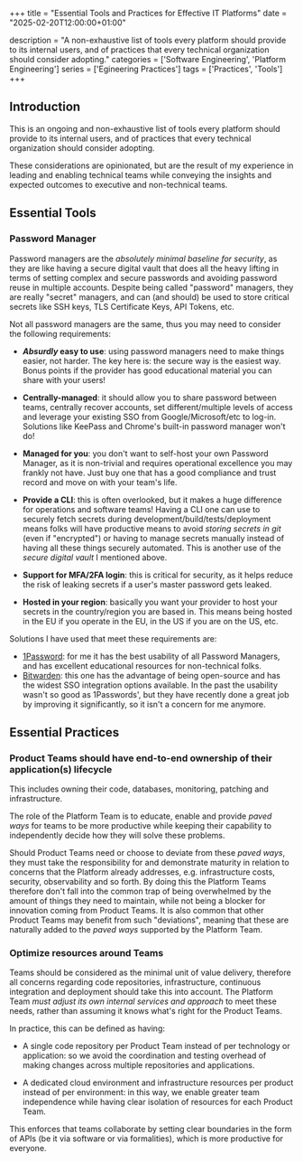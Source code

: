 +++
title = "Essential Tools and Practices for Effective IT Platforms"
date = "2025-02-20T12:00:00+01:00"

description = "A non-exhaustive list of tools every platform should provide to its internal users, and of practices that every technical organization should consider adopting."
categories = ['Software Engineering', 'Platform Engineering']
series = ['Egineering Practices']
tags = ['Practices', 'Tools']
+++

## Introduction

This is an ongoing and non-exhaustive list of tools every platform should provide to its internal users,
and of practices that every technical organization should consider adopting.

These considerations are opinionated, but are the result of my experience in leading and enabling technical
teams while conveying the insights and expected outcomes to executive and non-technical teams.

## Essential Tools

### Password Manager

Password managers are the _absolutely minimal baseline for security_, as they are like having a secure
digital vault that does all the heavy lifting in terms of setting complex and secure passwords and avoiding
password reuse in multiple accounts. Despite being called "password" managers, they are really "secret" managers,
and can (and should) be used to store critical secrets like SSH keys, TLS Certificate Keys, API Tokens, etc.

Not all password managers are the same, thus you may need to consider the following requirements:

* **_Absurdly_ easy to use**: using password managers need to make things easier, not harder.
  The key here is: the secure way is the easiest way.
  Bonus points if the provider has good educational material you can share with your users!

* **Centrally-managed**: it should allow you to share password between teams, centrally recover accounts,
  set different/multiple levels of access and leverage your existing SSO from Google/Microsoft/etc to log-in.
  Solutions like KeePass and Chrome's built-in password manager won't do!

* **Managed for you**: you don't want to self-host your own Password Manager, as it is non-trivial and requires
  operational excellence you may frankly not have. Just buy one that has a good compliance and trust record
  and move on with your team's life.

* **Provide a CLI**: this is often overlooked, but it makes a huge difference for operations and software teams!
  Having a CLI one can use to securely fetch secrets during development/build/tests/deployment means folks will
  have productive means to avoid _storing secrets in git_ (even if "encrypted") or having to manage secrets
  manually instead of having all these things securely automated. This is another use of the _secure digital vault_
  I mentioned above.

* **Support for MFA/2FA login**: this is critical for security, as it helps reduce the risk of leaking secrets
  if a user's master password gets leaked.

* **Hosted in your region**: basically you want your provider to host your secrets in the country/region you are based in.
  This means being hosted in the EU if you operate in the EU, in the US if you are on the US, etc.

Solutions I have used that meet these requirements are:

* [1Password](https://1password.com/business-security): for me it has the best usability of all Password Managers,
  and has excellent educational resources for non-technical folks.
* [Bitwarden](https://bitwarden.com/products/business/): this one has the advantage of being open-source and has
  the widest SSO integration options available. In the past the usability wasn't so good as 1Passwords', but
  they have recently done a great job by improving it significantly, so it isn't a concern for me anymore.

## Essential Practices

### Product Teams should have end-to-end ownership of their application(s) lifecycle

This includes owning their code, databases, monitoring, patching and infrastructure.

The role of the Platform Team is to educate, enable and provide _paved ways_ for teams to be more productive
while keeping their capability to independently decide how they will solve these problems.

Should Product Teams need or choose to deviate from these _paved ways_, they must take the responsibility for and
demonstrate maturity in relation to concerns that the Platform already addresses, e.g. infrastructure costs,
security, observability and so forth. By doing this the Platform Teams therefore don't fall into the common trap
of being overwhelmed by the amount of things they need to maintain, while not being a blocker for innovation coming
from Product Teams. It is also common that other Product Teams may benefit from such "deviations", meaning that
these are naturally added to the _paved ways_ supported by the Platform Team.

### Optimize resources around Teams

Teams should be considered as the minimal unit of value delivery, therefore all concerns regarding code
repositories, infrastructure, continuous integration and deployment should take this into account.
The Platform Team _must adjust its own internal services and approach_ to meet these needs, rather than
assuming it knows what's right for the Product Teams.

In practice, this can be defined as having:

* A single code repository per Product Team instead of per technology or application: so we avoid the coordination
  and testing overhead of making changes across multiple repositories and applications.

* A dedicated cloud environment and infrastructure resources per product instead of per environment: in this way,
  we enable greater team independence while having clear isolation of resources for each Product Team.

This enforces that teams collaborate by setting clear boundaries in the form of APIs (be it via software or
via formalities), which is more productive for everyone.
